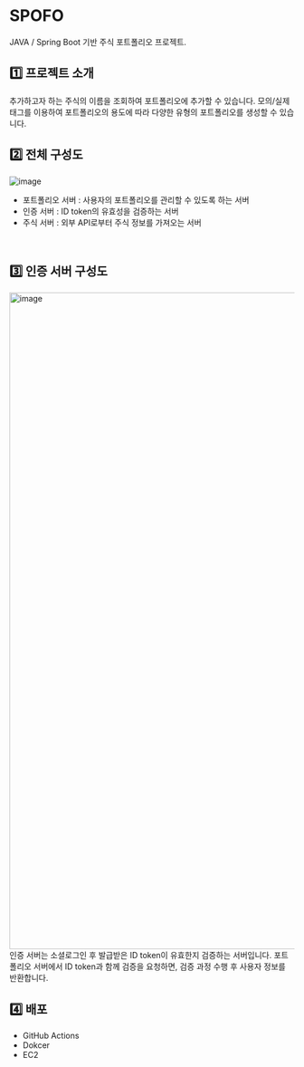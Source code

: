 # SPOFO
JAVA / Spring Boot 기반 주식 포트폴리오 프로젝트.
<br>

## :one: 프로젝트 소개
추가하고자 하는 주식의 이름을 조회하여 포트폴리오에 추가할 수 있습니다.
모의/실제 태그를 이용하여 포트폴리오의 용도에 따라 다양한 유형의 포트폴리오를 생성할 수 있습니다.
<br>

## :two: 전체 구성도
![image](https://github.com/Yejin-Moon/algorithm/assets/74597602/73f9f19b-1a8c-4e12-be54-76bbcee80e00)
- 포트폴리오 서버 : 사용자의 포트폴리오를 관리할 수 있도록 하는 서버
- 인증 서버 : ID token의 유효성을 검증하는 서버
- 주식 서버 : 외부 API로부터 주식 정보를 가져오는 서버
<br>

## :three: 인증 서버 구성도
<img width="1160" alt="image" src="https://github.com/Yejin-Moon/algorithm/assets/74597602/ceb8d267-751d-4d95-b173-52728a125a3d">
인증 서버는 소셜로그인 후 발급받은 ID token이 유효한지 검증하는 서버입니다.
포트폴리오 서버에서 ID token과 함께 검증을 요청하면, 검증 과정 수행 후 사용자 정보를 반환합니다.
<br>

## :four: 배포
- GitHub Actions
- Dokcer
- EC2
